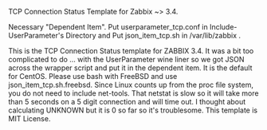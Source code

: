 TCP Connection Status Template for Zabbix ~> 3.4.

Necessary "Dependent Item". Put userparameter_tcp.conf in Include-UserParameter's Directory and Put json_item_tcp.sh in /var/lib/zabbix .

This is the TCP Connection Status template for ZABBIX 3.4.
It was a bit too complicated to do ... with the UserParameter wine liner so we got JSON across the wrapper script and put it in the dependent item.
It is the default for CentOS. Please use bash with FreeBSD and use json_item_tcp.sh.freebsd.
Since Linux counts up from the proc file system, you do not need to include net-tools. That netstat is slow so it will take more than 5 seconds on a 5 digit connection and will time out.
I thought about calculating UNKNOWN but it is 0 so far so it's troublesome.
This template is MIT License.
